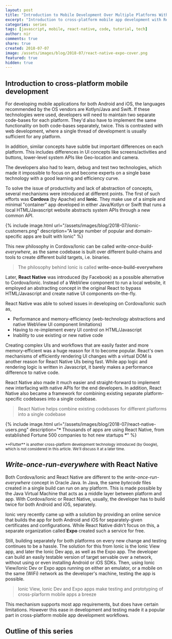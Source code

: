 ```yaml
---
layout: post
title: "Introduction to Mobile Development Over Multiple Platforms With React Native And Expo"
excerpt: "Introduction to cross-platform mobile app development with React Native (series)"
categories: series
tags: [javascript, mobile, react-native, code, tutorial, tech]
author: nir
comments: true
share: true
created: 2018-07-07
image: /assets/images/blog/2018-07/react-native-expo-cover.png
featured: true
hidden: true
---
```


## Introduction to cross-platform mobile development

For developing mobile applications for both Android and iOS, the languages recommended by the OS vendors are Kotlyn/Java and Swift. If these technologies were used, developers will need to maintain two separate code-bases for each platform. They'd also have to implement the same functionality on both code-bases separately, twice. This is contrasted with web development, where a single thread of development is usually sufficient for any platform.

In addition, similar concepts have subtle but important differences on each platform. This includes differences in UI concepts like screens/activities and buttons, lower-level system APIs like Geo-location and camera.

The developers also had to learn, debug and test two technologies, which made it impossible to focus on and become experts on a single base technology with a good learning and efficiency curve.

To solve the issue of productivity and lack of abstraction of concepts, several mechanisms were introduced at different points. The first of such efforts was **Cordova** (by Apache) and **Ionic**. They make use of a simple and minimal "container" app developed in either Java/Kotlyn or Swift that runs a local HTML/Javascript website abstracts system APIs through a new common API.

{% include image.html url="/assets/images/blog/2018-07/ionic-customers.png" description="A large number of popular and domain-specific apps are built with Ionic" %}

This new philosophy in Cordova/Ionic can be called _write-once-build-everywhere_, as the same codebase is built over different build-chains and tools to create different build targets, i.e. binaries. 

> The philosophy behind Ionic is called **write-once-build-everywhere**

Later, **React Native** was introduced (by Facebook) as a possible alternative to Cordova/Ionic. Instead of a WebView component to run a local website, it employed an abstracting concept in the original React to bypass HTML/Javascript and create native UI components on-the-fly.

React Native was able to solved issues in developing on Cordova/Ionic such as,
- Performance and memory-efficiency (web-technology abstractions and native WebView UI component limitations)
- Having to re-implement every UI control on HTML/Javascript
- Inability to use existing or new native code

Creating complex UIs and workflows that are easily faster and more memory-efficient was a huge reason for it to become popular. React's own mechanisms of efficiently rendering UI changes with a virtual DOM is another reason for React Native UIs being fast. While app logic and rendering logic is written in Javascript, it barely makes a performance difference to native code.

React Native also made it much easier and straight-forward to implement new interfacing with native APIs for the end developers. In addition, React Native also became a framework for combining existing separate platform-specific codebases into a single codebase.

> React Native helps combine existing codebases for different platforms into a single codebase

{% include image.html url="/assets/images/blog/2018-07/react-native-users.png" description="❝ Thousands of apps are using React Native, from established Fortune 500 companies to hot new startups ❞" %}

<small>
**Flutter** is another cross-platform development technology introduced (by Google), which is not considered in this article. We'll discuss it at a later time.
</small>

## _Write-once-**run**-everywhere_ with React Native

Both Cordova/Ionic and React Native are different to the _write-once-run-everywhere_ concept in Oracle Java. In Java, the same _bytecode_ files created in a single build can run on any platform. This is made possible by the Java Virtual Machine that acts as a middle layer between platform and app. With Cordova/Ionic or React Native, usually, the developer has to build twice for both Android and iOS, separately.

Ionic very recently came up with a solution by providing an online service that builds the app for both Android and iOS for separately-given certificates and configurations. While React Native didn't focus on this, a separate organization called **Expo** created such a service for free.

Still, building separately for both platforms on every new change and testing continues to be a hassle. The solution for this from Ionic is the Ionic View app, and later the Ionic Dev app, as well as the Expo app. The developer can build an easily testable version of target servable over a network, without using or even installing Android or iOS SDKs. Then, using Ionic View/Ionic Dev or Expo apps running on either an emulator, or a mobile on the same (WiFi) network as the developer's machine, testing the app is possible. 

> Ionic View, Ionic Dev and Expo apps make testing and prototyping of cross-plarform mobile apps a breeze

This mechanism supports most app requirements, but does have certain limitations. However this ease in development and testing made it a popular part in cross-platform mobile app development workflows.

## Outline of this series
